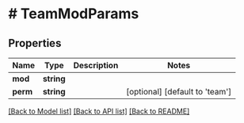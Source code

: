 # # TeamModParams

## Properties

Name | Type | Description | Notes
------------ | ------------- | ------------- | -------------
**mod** | **string** |  |
**perm** | **string** |  | [optional] [default to 'team']

[[Back to Model list]](../../README.md#models) [[Back to API list]](../../README.md#endpoints) [[Back to README]](../../README.md)
